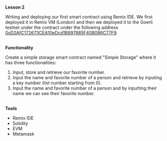 <b>Lesson 2</b>

Writing and deploying our first smart contract using Remix IDE. We first deployed it in Remix VM (London) and then we deployed it to the Goerli testnet under the contract under the following address <a href="https://goerli.etherscan.io/address/0xd2afc172673cea10edcd1b897885f40b086c77f9">0xD2AfC172673CEA10eDcd1B897885F40B086C77F9</a>.

<br>
<b>Functionality</b>

Create a simple storage smart contract named "Simple Storage" where it has three functionalities:
<ol>
<li>Input, store and retrieve our favorite number.
<li>Input the name and favorite number of a person and retrieve by inputing a key number (list number starting from 0).
<li>Input the name and favorite number of a person and by inputting their name we can see their favorite number.
</ol>

<br>
<b>Tools</b>

<ul>
<li>Remix IDE
<li>Solidity
<li>EVM
<li>Metamask
</ul>
